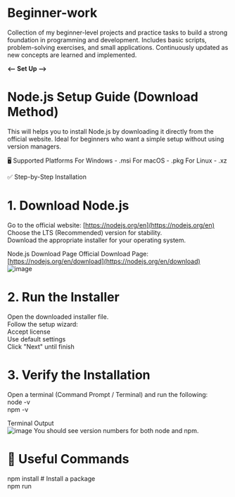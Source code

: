 # Beginner-work
Collection of my beginner-level projects and practice tasks to build a strong foundation in programming and development. Includes basic scripts, problem-solving exercises, and small applications. Continuously updated as new concepts are learned and implemented.

**<-- Set Up -->**

# Node.js Setup Guide (Download Method)
This will helps you to install Node.js by downloading it directly from the official website. Ideal for beginners who want a simple setup without using version managers.

🖥️ Supported Platforms
    For Windows - .msi
    For macOS   - .pkg
    For Linux   - .xz

✅ Step-by-Step Installation
# 1. Download Node.js
  Go to the official website: [https://nodejs.org/en](https://nodejs.org/en) <br />
  Choose the LTS (Recommended) version for stability. <br />
  Download the appropriate installer for your operating system. <br />

Node.js Download Page
Official Download Page: [https://nodejs.org/en/download](https://nodejs.org/en/download) <br />
![image](https://github.com/user-attachments/assets/7ba4b407-d73d-45a7-8692-cc48ac9e9a80) <br />


# 2. Run the Installer
  Open the downloaded installer file. <br />
    Follow the setup wizard: <br />
        Accept license <br />
        Use default settings <br />
    Click "Next" until finish 


# 3. Verify the Installation
  Open a terminal (Command Prompt / Terminal) and run the following: <br />
    node -v <br />
    npm -v
   
Terminal Output <br />
![image](https://github.com/user-attachments/assets/49786b99-5480-42f9-b986-93e86c5a0408)
You should see version numbers for both node and npm. <br />


# 📌 Useful Commands
  npm install <package-name>    # Install a package <br />
  npm run <script>              # Run a custom script <br />
  node <filename>.js            # Run a JavaScript file

# 🙋 Need Help?
  Yor can read the official documentation: <br />
  Node.js Docs [https://nodejs.org/docs/latest/api/](https://nodejs.org/docs/latest/api/) <br />
  npm Docs     [https://docs.npmjs.com/](https://docs.npmjs.com/)
